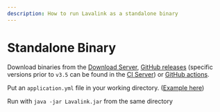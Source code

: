 ```yaml
---
description: How to run Lavalink as a standalone binary
---
```


# Standalone Binary

Download binaries from the [Download Server](https://repo.arbjerg.dev/artifacts/lavalink/), [GitHub releases](https://github.com/lavalink-devs/Lavalink/releases) (specific versions prior to `v3.5` can be found in the [CI Server](https://ci.fredboat.com/viewLog.html?buildId=lastSuccessful&buildTypeId=Lavalink_Build&tab=artifacts&guest=1))
or [GitHub actions](https://github.com/lavalink-devs/Lavalink/actions).

Put an `application.yml` file in your working directory. ([Example here](index.md#example-applicationyml))

Run with `java -jar Lavalink.jar` from the same directory
